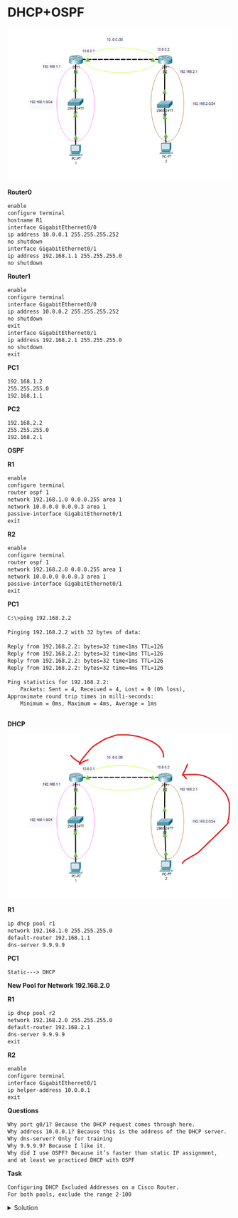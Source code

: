 # DHCP+OSPF


![DHCP](images/DHCP_OSPF.png)

**Router0**


```
enable
configure terminal
hostname R1
interface GigabitEthernet0/0
ip address 10.0.0.1 255.255.255.252
no shutdown 
interface GigabitEthernet0/1
ip address 192.168.1.1 255.255.255.0
no shutdown
```

**Router1**

```
enable
configure terminal
interface GigabitEthernet0/0
ip address 10.0.0.2 255.255.255.252
no shutdown
exit
interface GigabitEthernet0/1
ip address 192.168.2.1 255.255.255.0
no shutdown
exit
```

**PC1**
```
192.168.1.2
255.255.255.0
192.168.1.1
```

**PC2**
```
192.168.2.2
255.255.255.0
192.168.2.1
```

**OSPF**

**R1**
```
enable
configure terminal
router ospf 1
network 192.168.1.0 0.0.0.255 area 1
network 10.0.0.0 0.0.0.3 area 1
passive-interface GigabitEthernet0/1
exit
```

**R2**
```
enable
configure terminal
router ospf 1
network 192.168.2.0 0.0.0.255 area 1
network 10.0.0.0 0.0.0.3 area 1
passive-interface GigabitEthernet0/1
exit
```

**PC1**
```
C:\>ping 192.168.2.2

Pinging 192.168.2.2 with 32 bytes of data:

Reply from 192.168.2.2: bytes=32 time<1ms TTL=126
Reply from 192.168.2.2: bytes=32 time<1ms TTL=126
Reply from 192.168.2.2: bytes=32 time<1ms TTL=126
Reply from 192.168.2.2: bytes=32 time=4ms TTL=126

Ping statistics for 192.168.2.2:
    Packets: Sent = 4, Received = 4, Lost = 0 (0% loss),
Approximate round trip times in milli-seconds:
    Minimum = 0ms, Maximum = 4ms, Average = 1ms
    
```

**DHCP**

![DHCP](images/DHCP_OSPF_1.png)

**R1**
```
ip dhcp pool r1
network 192.168.1.0 255.255.255.0
default-router 192.168.1.1
dns-server 9.9.9.9
```

**PC1**
```
Static---> DHCP
```

**New Pool for Network 192.168.2.0**

**R1**
```
ip dhcp pool r2
network 192.168.2.0 255.255.255.0
default-router 192.168.2.1
dns-server 9.9.9.9
exit
```

**R2**
```
enable
configure terminal
interface GigabitEthernet0/1
ip helper-address 10.0.0.1
exit
```




**Questions**

```
Why port g0/1? Because the DHCP request comes through here.
Why address 10.0.0.1? Because this is the address of the DHCP server.
Why dns-server? Only for training
Why 9.9.9.9? Because I like it.
Why did I use OSPF? Because it’s faster than static IP assignment, 
and at least we practiced DHCP with OSPF
```

**Task**
```
Configuring DHCP Excluded Addresses on a Cisco Router.
For both pools, exclude the range 2-100
```

<details>
<summary>Solution</summary>
    
**R1**

```
ip dhcp excluded-address 192.168.1.2 192.168.1.100
ip dhcp excluded-address 192.168.2.2 192.168.2.100
```

**PC1-PC2**

```
DHCP-->Static--->DHCP
```
**Test**
    
```
C:\>ping 192.168.1.101

Pinging 192.168.1.101 with 32 bytes of data:

Reply from 192.168.1.101: bytes=32 time<1ms TTL=126
Reply from 192.168.1.101: bytes=32 time<1ms TTL=126
Reply from 192.168.1.101: bytes=32 time<1ms TTL=126
Reply from 192.168.1.101: bytes=32 time=1ms TTL=126

Ping statistics for 192.168.1.101:
    Packets: Sent = 4, Received = 4, Lost = 0 (0% loss),
Approximate round trip times in milli-seconds:
    Minimum = 0ms, Maximum = 1ms, Average = 0ms
```
</details>




